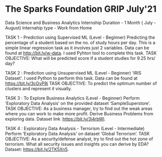 # The Sparks Foundation GRIP July'21
Data Science and Business Analytics Internship 
Duration - 1 Month ( July - August)
Internahip type - Work from Home

TASK 1 - Prediction using Supervised ML (Level - Beginner)
Predicting the percentage of a student based on the no. of study hours per day. This is a simple linear regression task as it involves just 2 variables. Data can be found at http://bit.ly/w-data. I used Pyhton tool to complete this task.
TASK OBJECTIVE: What will be predicted score if a student studies for 9.25 hrs/ day?


TASK 2 : Prediction using Unsupervised ML (Level - Beginner)
'IRIS Dataset'. I used Python to perform this task. Data can be found at https://bit.ly/3cGyP8j
TASK OBJECTIVE: To predict the optimum number of clusters and represent it visually. 


TASK 3 : To Explore Business Analytics (Level - Beginner)
Perform ‘Exploratory Data Analysis’ on the provided dataset ‘SampleSuperstore’. 
TASK OBJECTIVE: As a business manager, try to find out the weak areas where you can work to make more profit. Derive Business Problems from exploring data. 
Dataset link :https://bit.ly/3i4rbWl.


TASK 4 : Exploratory Data Analysis - Terrorism (Level - Intermediate)
Perform ‘Exploratory Data Analysis’ on dataset ‘Global Terrorism’. 
TASK OBJECTIVE: As a security/defense analyst, try to find out the hot zone of terrorism. What all security issues and insights you can derive by EDA? 
Dataset: https://bit.ly/2TK5Xn5. 



